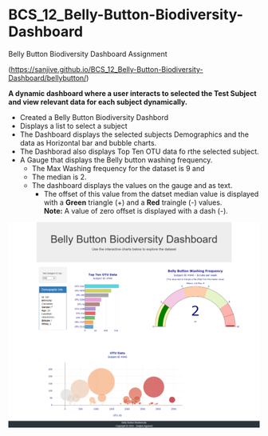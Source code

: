 # BCS_12_Belly-Button-Biodiversity-Dashboard

Belly Button Biodiversity Dashboard Assignment 

(https://sanjive.github.io/BCS_12_Belly-Button-Biodiversity-Dashboard/bellybutton/)

**A dynamic dashboard where a user interacts to selected the Test Subject and view relevant data for each subject dynamically.**

- Created a Belly Button Biodiversity Dashbord
- Displays a list to select a subject
- The Dashboard displays the selected subjects Demographics and the data as Horizontal bar and bubble charts.
- The Dashborad also displays Top Ten OTU data fo rthe selected subject.
- A Gauge that displays the Belly button washing frequency.
  * The Max Washing frequency for the dataset is 9 and
  * The median is 2.
  * The dashboard displays the values on the gauge and as text.
    * The offset of this value from the datset median value is displayed with a **Green** triangle (+) and a **Red** traingle (-) values.
    <br>**Note:** A value of zero offset is displayed with a dash (-).

![Belly Button Biodiversity Dashboard](images/bellybutton-image01.png)
